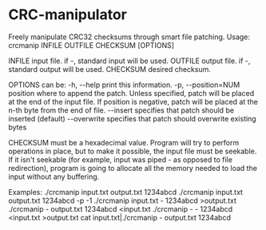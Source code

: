 CRC-manipulator
===============

Freely manipulate CRC32 checksums through smart file patching.
Usage: crcmanip INFILE OUTFILE CHECKSUM [OPTIONS]

INFILE               input file. if -, standard input will be used.
OUTFILE              output file. if -, standard output will be used.
CHECKSUM             desired checksum.

OPTIONS can be:
-h, --help           print this information.
-p, --position=NUM   position where to append the patch. Unless specified,
                     patch will be placed at the end of the input file.
                     If position is negative, patch will be placed at the
                     n-th byte from the end of file.
    --insert         specifies that patch should be inserted (default)
    --overwrite      specifies that patch should overwrite existing bytes

CHECKSUM must be a hexadecimal value.
Program will try to perform operations in place, but to make it possible,
the input file must be seekable. If it isn't seekable (for example, input
was piped - as opposed to file redirection), program is going to allocate
all the memory needed to load the input without any buffering.

Examples:
./crcmanip input.txt output.txt 1234abcd
./crcmanip input.txt output.txt 1234abcd -p -1
./crcmanip input.txt - 1234abcd >output.txt
./crcmanip - output.txt 1234abcd <input.txt
./crcmanip - - 1234abcd <input.txt >output.txt
cat input.txt|./crcmanip - output.txt 1234abcd
